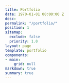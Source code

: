 ```yaml
---
title: Portfolio
date: 1970-01-01 00:00:00 Z
desc:
permalink: "/portfolio/"
position: 1
sitemap:
  exclude: false
  priority: 1.0
layout: page
template: portfolio
components:
- main:
    grid: null
markdown: true
summary: true
---
```

